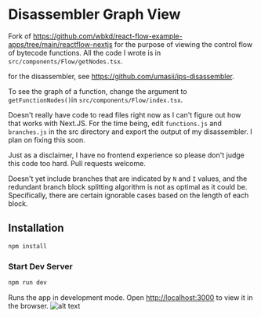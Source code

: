 # Disassembler Graph View

Fork of https://github.com/wbkd/react-flow-example-apps/tree/main/reactflow-nextjs for the purpose of viewing the control flow of bytecode functions. All the code I wrote is in `src/components/Flow/getNodes.tsx`.

for the disassembler, see https://github.com/umasii/ips-disassembler.

To see the graph of a function, change the argument to `getFunctionNodes()`in `src/components/Flow/index.tsx`.

Doesn't really have code to read files right now as I can't figure out how that works with Next.JS. For the time being, edit `functions.js` and `branches.js` in the src directory and export the output of my disassembler. I plan on fixing this soon.

Just as a disclaimer, I have no frontend experience so please don't judge this code too hard. Pull requests welcome.

Doesn't yet include branches that are indicated by `N` and `I` values, and the redundant branch block splitting algorithm is not as optimal as it could be. Specifically, there are certain ignorable cases based on the length of each block.

## Installation

```sh
npm install
```

### Start Dev Server

```sh
npm run dev
```

Runs the app in development mode. Open [http://localhost:3000](http://localhost:3000) to view it in the browser.
![alt text](https://github.com/umasii/disassembler-graph-view/blob/main/example.jpeg?raw=true)
